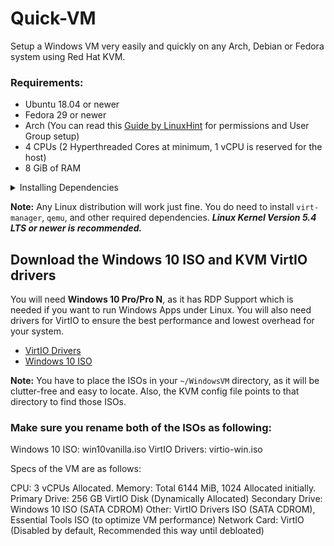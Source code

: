 # Quick-VM
Setup a Windows VM very easily and quickly on any Arch, Debian or Fedora system using Red Hat KVM. 

### Requirements:
 
  - Ubuntu 18.04 or newer
  - Fedora 29 or newer
  - Arch (You can read this [Guide by LinuxHint](https://linuxhint.com/install_configure_kvm_archlinux) for permissions and User Group setup)
  - 4 CPUs (2 Hyperthreaded Cores at minimum, 1 vCPU is reserved for the host)
  - 8 GiB of RAM 

<p>
<details>
<summary>Installing Dependencies</summary>
 
<br>
 
### Install Qemu, Virt-Manager, Libvirt and other dependencies depending on your distro.
 First up, you must install KVM and the Virtual Machine Manager. By installing `virt-manager`, you will get everything you need for your distribution:
 
 ```bash
 
 # Debian & Ubuntu based ditros 
 sudo apt install -y qemu qemu-kvm libvirt-daemon libvirt-clients bridge-utils virt-manager
``` 

 ```bash
 # Fedora based ditros  
 sudo dnf -y install bridge-utils libvirt virt-install qemu-kvm
``` 

```bash
 # Arch based ditros 
 sudo pacman -S --noconfirm virt-manager qemu vde2 ebtables dnsmasq ridge-utils openbsd-netcat
```

### After installing the dependencies, make sure you enable libvirtd.service
```bash
 # Enable Libvirt Service
 sudo systemctl enable --now libvirtd
 ```
 
<br> 
</details>
</p>
 
 
**Note:** Any Linux distribution will work just fine. You do need to install `virt-manager`, `qemu`, and other required dependencies. ***Linux Kernel Version 5.4 LTS or newer is recommended.*** 

 
 ## Download the Windows 10 ISO and KVM VirtIO drivers
 You will need **Windows 10 Pro/Pro N**, as it has RDP Support which is needed if you want to run Windows Apps under Linux. You will also need drivers for VirtIO to ensure the best performance and lowest overhead for your system.
 
- [VirtIO Drivers](https://fedorapeople.org/groups/virt/virtio-win/direct-downloads/stable-virtio/virtio-win.iso)
- [Windows 10 ISO](https://www.microsoft.com/en-us/software-download/windows10ISO)

**Note:** You have to place the ISOs in your `~/WindowsVM` directory, as it will be clutter-free and easy to locate. Also, the KVM config file points to that directory to find those ISOs.

### Make sure you rename both of the ISOs as following:

Windows 10 ISO: win10vanilla.iso
VirtIO Drivers: virtio-win.iso

Specs of the VM are as follows:

CPU: 3 vCPUs Allocated.
Memory: Total 6144 MiB, 1024 Allocated initially.
Primary Drive: 256 GB VirtIO Disk (Dynamically Allocated)
Secondary Drive: Windows 10 ISO (SATA CDROM)
Other: VirtIO Drivers ISO (SATA CDROM), Essential Tools ISO (to optimize VM performance)
Network Card: VirtIO (Disabled by default, Recommended this way until debloated)
